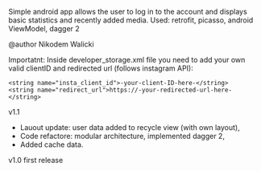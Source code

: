 Simple android app allows the user to log in to the account and displays basic statistics and recently added media.
Used:
retrofit,
picasso,
android ViewModel,
dagger 2

@author Nikodem Walicki

Importatnt:
Inside developer_storage.xml file you need to add your own valid clientID and redirected url (follows instagram API):

	<string name="insta_client_id">-your-client-ID-here-</string>
    <string name="redirect_url">https://-your-redirected-url-here-</string>

	
v1.1 
- Lauout update: user data added to recycle view (with own layout),
- Code refactore: modular architecture, implemented dagger 2,
- Added cache data.

v1.0 first release
